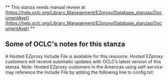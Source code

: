 ** This stanza needs manual review at [https://help.oclc.org/Library_Management/EZproxy/Database_stanzas/DocumentAvet](https://help.oclc.org/Library_Management/EZproxy/Database_stanzas/DocumentAvet) **

## Some of OCLC's notes for this stanza

A Hosted EZproxy Include File is available for this resource. Hosted EZproxy customers will receive automatic updates with OCLC&rsquo;s latest version of this stanza. Note: Hosted EZproxy customers in the Americas using self-service may reference the Include File by adding the following line to config.txt:

&nbsp;

&nbsp;
